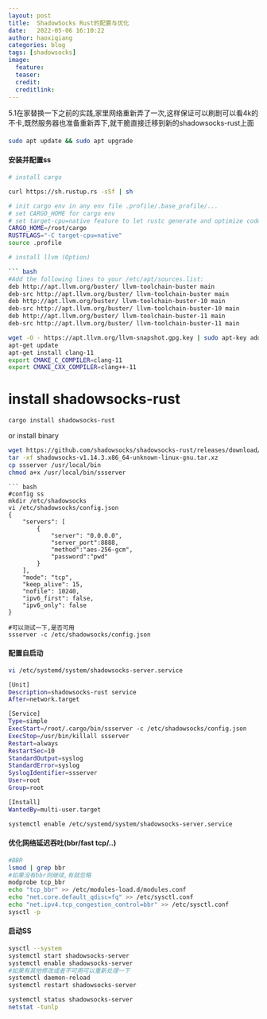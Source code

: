 ```yaml
---
layout: post
title:  ShadowSocks Rust的配置与优化
date:   2022-05-06 16:10:22
author: haoxiqiang
categories: blog
tags: [shadowsocks]
image:
  feature:
  teaser:
  credit:
  creditlink:
---
```


5.1在家替换一下之前的实践,家里网络重新弄了一次,这样保证可以刷剧可以看4k的不卡,既然服务器也准备重新弄下,就干脆直接迁移到新的shadowsocks-rust上面

####
```bash
sudo apt update && sudo apt upgrade
```

#### 安装并配置ss
``` bash
# install cargo

curl https://sh.rustup.rs -sSf | sh

# init cargo env in any env file .profile/.base_profile/...
# set CARGO_HOME for cargo env
# set target-cpu=native feature to let rustc generate and optimize code for the CPU running the compiler.
CARGO_HOME=/root/cargo
RUSTFLAGS="-C target-cpu=native"
source .profile

# install llvm (Option)

``` bash
#Add the following lines to your /etc/apt/sources.list:
deb http://apt.llvm.org/buster/ llvm-toolchain-buster main 
deb-src http://apt.llvm.org/buster/ llvm-toolchain-buster main 
deb http://apt.llvm.org/buster/ llvm-toolchain-buster-10 main 
deb-src http://apt.llvm.org/buster/ llvm-toolchain-buster-10 main 
deb http://apt.llvm.org/buster/ llvm-toolchain-buster-11 main 
deb-src http://apt.llvm.org/buster/ llvm-toolchain-buster-11 main
```

``` bash
wget -O - https://apt.llvm.org/llvm-snapshot.gpg.key | sudo apt-key add -
apt-get update
apt-get install clang-11
export CMAKE_C_COMPILER=clang-11
export CMAKE_CXX_COMPILER=clang++-11
```

# install shadowsocks-rust
```bash
cargo install shadowsocks-rust
```
or install binary
```bash
wget https://github.com/shadowsocks/shadowsocks-rust/releases/download/v1.14.3/shadowsocks-v1.14.3.x86_64-unknown-linux-gnu.tar.xz
tar -xf shadowsocks-v1.14.3.x86_64-unknown-linux-gnu.tar.xz
cp ssserver /usr/local/bin
chmod a+x /usr/local/bin/ssserver
```
```
``` bash
#config ss
mkdir /etc/shadowsocks
vi /etc/shadowsocks/config.json
{
    "servers": [
        {
            "server": "0.0.0.0",
            "server_port":8888,
            "method":"aes-256-gcm",
            "password":"pwd"
        }
    ],
    "mode": "tcp",
    "keep_alive": 15,
    "nofile": 10240,
    "ipv6_first": false,
    "ipv6_only": false
}

#可以测试一下,是否可用
ssserver -c /etc/shadowsocks/config.json
```

#### 配置自启动
``` bash
vi /etc/systemd/system/shadowsocks-server.service

[Unit]
Description=shadowsocks-rust service
After=network.target

[Service]
Type=simple
ExecStart=/root/.cargo/bin/ssserver -c /etc/shadowsocks/config.json
ExecStop=/usr/bin/killall ssserver
Restart=always
RestartSec=10
StandardOutput=syslog
StandardError=syslog
SyslogIdentifier=ssserver
User=root
Group=root

[Install]
WantedBy=multi-user.target
````
```bash
systemctl enable /etc/systemd/system/shadowsocks-server.service
```

#### 优化网络延迟吞吐(bbr/fast tcp/..)
``` bash
#BBR
lsmod | grep bbr
#如果没有bbr则继续,有就忽略
modprobe tcp_bbr
echo "tcp_bbr" >> /etc/modules-load.d/modules.conf
echo "net.core.default_qdisc=fq" >> /etc/sysctl.conf
echo "net.ipv4.tcp_congestion_control=bbr" >> /etc/sysctl.conf
sysctl -p
```

#### 启动SS
``` bash
sysctl --system
systemctl start shadowsocks-server
systemctl enable shadowsocks-server
#如果有其他修改或者不可用可以重新处理一下
systemctl daemon-reload
systemctl restart shadowsocks-server

systemctl status shadowsocks-server
netstat -tunlp
```
